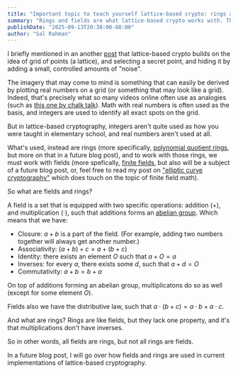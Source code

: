 ```yaml
---
title: "Important topic to teach yourself lattice-based crypto: rings and fields"
summary: "Rings and fields are what lattice-based crypto works with. This article goes over what they are."
publishDate: "2025-09-13T20:38:00-08:00"
author: "Sal Rahman"
---
```


I briefly mentioned in an another [post](https://blog.salrahman.com/posts/2025/08/teach-yourself-lattice-crypto-by-learning-abstract-algebra) that lattice-based crypto builds on the idea of grid of points (a lattice), and selecting a secret point, and hiding it by adding a small, controlled amounts of "noise".

The imagery that may come to mind is something that can easily be derived by plotting real numbers on a grid (or something that may look like a grid). Indeed, that's precisely what so many videos online often use as analogies (such as [this one by chalk talk](https://www.youtube.com/watch?v=QDdOoYdb748)). Math with real numbers is often used as the basis, and integers are used to identify all exact spots on the grid.

But in lattice-based cryptography, integers aren't quite used as how you were taught in elementary school, and real numbers aren't used at all.

What's used, instead are rings (more specifically, [polynomial quotient rings](https://en.wikipedia.org/wiki/Polynomial_ring), but more on that in a future blog post), and to work with those rings, we must work with fields (more spefically, [finite fields](https://en.wikipedia.org/wiki/Finite_field), but also will be a subject of a future blog post, or, feel free to read my post on ["elliptic curve cryptography"](https://blog.salrahman.com/posts/2024/09/elliptic-curve-cryptography-primer) which does touch on the topic of finite field math).

So what are fields and rings?

A field is a set that is equipped with two specific operations: addition ($+$), and multiplication ($\cdot$), such that additions forms an [abelian group](https://en.wikipedia.org/wiki/Abelian_group). Which means that we have:

- Closure: $a + b$ is a part of the field. (For example, adding two numbers together will always get another number.)
- Associativity: $(a + b) + c = a + (b + c)$
- Identity: there exists an element $O$ such that $a + O = a$
- Inverses: for every $a$, there exists some $d$, such that $a + d = O$
- Commutativity: $a + b = b + a$

On top of additions forming an abelian group, multiplicatons do so as well (except for some element $O$).

Fields also we have the distributive law, such that $a \cdot (b + c) = a \cdot b + a \cdot c$.

And what are rings? Rings are like fields, but they lack one property, and it's that multiplications don't have inverses.

So in other words, all fields are rings, but not all rings are fields.

In a future blog post, I will go over how fields and rings are used in current implementations of lattice-based cryptography.
